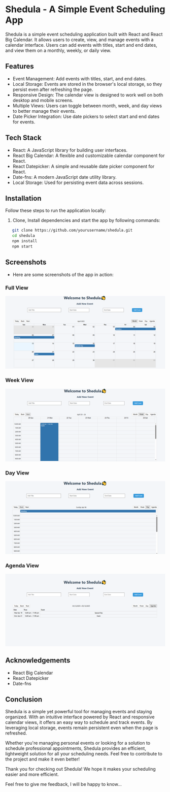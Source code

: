 # Shedula - A Simple Event Scheduling App

Shedula is a simple event scheduling application built with React and React Big Calendar. It allows users to create, view, and manage events with a calendar interface. Users can add events with titles, start and end dates, and view them on a monthly, weekly, or daily view.

## Features

- Event Management: Add events with titles, start, and end dates.
- Local Storage: Events are stored in the browser's local storage, so they persist even after refreshing the page.
- Responsive Design: The calendar view is designed to work well on both desktop and mobile screens.
- Multiple Views: Users can toggle between month, week, and day views to better manage their events.
- Date Picker Integration: Use date pickers to select start and end dates for events.

## Tech Stack

- React: A JavaScript library for building user interfaces.
- React Big Calendar: A flexible and customizable calendar component for React.
- React Datepicker: A simple and reusable date picker component for React.
- Date-fns: A modern JavaScript date utility library.
- Local Storage: Used for persisting event data across sessions.

## Installation

Follow these steps to run the application locally:

1. Clone, Install dependencies and start the app by following commands:

```bash
   git clone https://github.com/yourusername/shedula.git
   cd shedula
   npm install
   npm start
```

## Screenshots
- Here are some screenshots of the app in action:

### Full View
![Full View](https://github.com/MUKHTAR-02/Shedula/blob/main/public/Screenshots/full%20view.png?raw=true)

### Week View
![Week View](https://github.com/MUKHTAR-02/Shedula/blob/main/public/Screenshots/week%20view.png?raw=true)

### Day View
![Day View](https://github.com/MUKHTAR-02/Shedula/blob/main/public/Screenshots/day%20view.png?raw=true)

### Agenda View
![Agenda View](https://github.com/MUKHTAR-02/Shedula/blob/main/public/Screenshots/agenda%20view.png?raw=true)

## Acknowledgements
- React Big Calendar 
- React Datepicker 
- Date-fns  

## Conclusion

Shedula is a simple yet powerful tool for managing events and staying organized. With an intuitive interface powered by React and responsive calendar views, it offers an easy way to schedule and track events. By leveraging local storage, events remain persistent even when the page is refreshed. 

Whether you're managing personal events or looking for a solution to schedule professional appointments, Shedula provides an efficient, lightweight solution for all your scheduling needs. Feel free to contribute to the project and make it even better!

Thank you for checking out Shedula! We hope it makes your scheduling easier and more efficient.

Feel free to give me feedback, I will be happy to know...